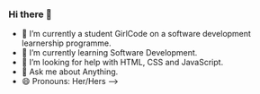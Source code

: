 ### Hi there 👋

- 🔭 I’m currently a student GirlCode on a software development learnership programme.
- 🌱 I’m currently learning Software Development.
- 🤔 I’m looking for help with  HTML, CSS and JavaScript.
- 💬 Ask me about Anything.
- 😄 Pronouns: Her/Hers
-->
